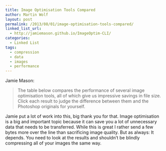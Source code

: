 ```yaml
---
title: Image Optimisation Tools Compared
author: Martin Wolf
layout: post
permalink: /2013/08/01/image-optimisation-tools-compared/
linked_list_url:
  - http://jamiemason.github.io/ImageOptim-CLI/
categories:
  - Linked List
tags:
  - compression
  - data
  - images
  - performance
---
```

<p class="linked-list-quote-author">
  Jamie Mason:
</p>

> The table below compares the performance of several image optimisation tools, all of which give us impressive savings in file size. Click each result to judge the difference between them and the Photoshop originals for yourself.

Jamie put a lot of work into this, big thank you for that. Image optimisation is a big and important topic because it can save you a lot of unnecessary data that needs to be transferred. While this is great I rather send a few bytes more over the line than sacrificing image quality. But as always: It depends. You need to look at the results and shouldn&#8217;t be blindly compressing all of your images the same way.